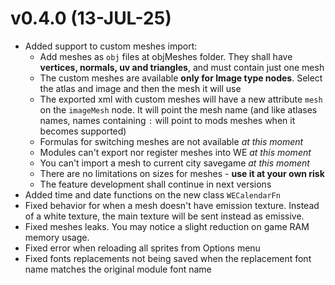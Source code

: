 # v0.4.0 (13-JUL-25)

- Added support to custom meshes import:
  - Add meshes as `obj` files at objMeshes folder. They shall have **vertices, normals, uv and triangles**, and must contain just one mesh
  - The custom meshes are available **only for Image type nodes**. Select the atlas and image and then the mesh it will use
  - The exported xml with custom meshes will have a new attribute `mesh` on the `imageMesh` node. It will point the mesh name (and like atlases names, names containing `:` will point to mods meshes when it becomes supported)
  - Formulas for switching meshes are not available *at this moment*
  - Modules can't export nor register meshes into WE *at this moment*
  - You can't import a mesh to current city savegame *at this moment*
  - There are no limitations on sizes for meshes - **use it at your own risk**
  - The feature development shall continue in next versions
- Added time and date functions on the new class `WECalendarFn`
- Fixed behavior for when a mesh doesn't have emission texture. Instead of a white texture, the main texture will be sent instead as emissive.
- Fixed meshes leaks. You may notice a slight reduction on game RAM memory usage.
- Fixed error when reloading all sprites from Options menu
- Fixed fonts replacements not being saved when the replacement font name matches the original module font name